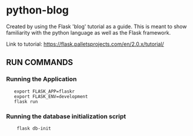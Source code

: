 # python-blog


Created by using the Flask 'blog' tutorial as a guide.  This is meant to show familiarity with the python language as well as the Flask framework.  

Link to tutorial: https://flask.palletsprojects.com/en/2.0.x/tutorial/


## RUN COMMANDS

### Running the Application
 ```
    export FLASK_APP=flaskr
    export FLASK_ENV=development
    flask run
 ```

### Running the database initialization script

```
    flask db-init
```
